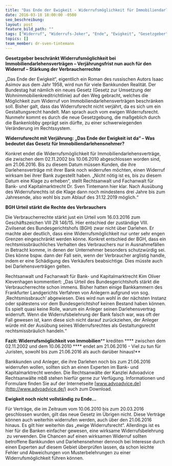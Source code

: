 ```yaml
---
title: "Das Ende der Ewigkeit - Widerrufsmöglichkeit für Immobiliendarlehen endet am 21.06.2016"
date: 2016-03-18 18:00:00 -0500
seo_beschreibung:
layout: post
feature_bild_path: ""
tags: ["Widerruf", "Widerrufs-Joker", "Ende", "Ewigkeit", "Gesetzgeber", "beschränkt", "Widerrufsrecht", "Immobiliendarlehen", "Widerrufsbelehrung", "Vorfälligkeit", "Klage", "Verjährung", "21.06.2016", "Rechtsmissbrauch", "enge Grenzen", "BGH", "VIII ZR 146/15"]
topics: []
team_member: dr-sven-tintemann
---
```


 **Gesetzgeber beschränkt Widerrufsmöglichkeit bei Immobiliendarlehensverträgen – Verjährungsfrist nun auch für den Widerruf – Stärkung der Verbraucherrechte**

„Das Ende der Ewigkeit“, eigentlich ein Roman des russischen Autors Isaac Asimov aus dem Jahr 1958, wird nun für viele Bankkunden Realität. Der Bundestag hat nämlich ein neues Gesetz (Gesetz zur Umsetzung der Wohnimmobilienkreditrichtlinie) auf den Weg gebracht, welches die Möglichkeit zum Widerruf von Immobiliendarlehensverträgen beschränken soll. Bisher galt, dass das Widerrufsrecht nicht verjährt, da es sich um ein Gestaltungsrecht handelt. Man sprach auch vom ewigen Widerrufsrecht. Nunmehr kommt es durch die neue Gesetzgebung, die maßgeblich durch die Bankenlobby geprägt sein dürfte, zu einer schwerwiegenden Veränderung im Rechtssystem.

**Widerrufsrecht mit Verjährung: „Das Ende der Ewigkeit ist da“ – Was bedeutet das Gesetz für Immobiliendarlehensnehmer?**

Konkret endet die Widerrufsmöglichkeit für Immobiliendarlehensverträge, die zwischen dem 02.11.2002 bis 10.06.2010 abgeschlossen worden sind, am 21.06.2016. Bis zu diesem Datum müssen Kunden, die ihre Darlehensverträge mit ihrer Bank noch widerrufen möchten, einen Widerruf wirksam bei ihrer Bank zugestellt haben. „Nicht nötig ist es, bis zu diesem Datum eine Klage zu erheben“, stellt Rechtsanwalt und Fachanwalt für Bank- und Kapitalmarktrecht Dr. Sven Tintemann hier klar. Nach Ausübung des Widerrufsrechts ist die Klage dann noch mindestens drei Jahre bis zum Jahresende, also wohl bis zum Ablauf des 31.12.2019 möglich.“

**BGH Urteil stärkt die Rechte des Verbrauchers**

Die Verbraucherrechte stärkt just ein Urteil vom 16.03.2016 zum Geschäftszeichen VIII ZR 146/15. Hier entschied der zuständige VIII. Zivilsenat des Bundesgerichtshofs (BGH) zwar nicht über Darlehen. Er machte aber deutlich, dass eine Widerrufsmöglichkeit nur unter sehr engen Grenzen eingeschränkt werden könne. Konkret entschied der BGH, dass ein rechtsmissbräuchliches Verhalten des Verbrauchers nur in Ausnahmefällen in Betracht komme, in denen der Unternehmer besonders schutzwürdig sei. Dies könne bspw. dann der Fall sein, wenn der Verbraucher arglistig handle, indem er eine Schädigung des Verkäufers beabsichtige. Dies müsste auch bei Darlehensverträgen gelten.

Rechtsanwalt und Fachanwalt für Bank- und Kapitalmarktrecht Kim Oliver Klevenhagen kommentiert: „Das Urteil des Bundesgerichtshofs stärkt die Verbraucherrechte schon immens. Bisher hatten einige Bankkammern des Frankfurter Landgerichts Verfahren von Anlegern aufgrund von sog. ‚Rechtsmissbrauch‘ abgewiesen. Dies wird nun wohl in der nächsten Instanz oder spätestens vor dem Bundesgerichtshof keinen Bestand haben können. Es spielt quasi keine Rolle, warum ein Anleger seinen Darlehensvertrag widerruft. Wenn die Widerrufsbelehrung der Bank falsch war, was oft der Fall gewesen ist, kann diese sich nicht darauf zurückziehen, der Anleger würde mit der Ausübung seines Widerrufsrechtes als Gestaltungsrecht rechtsmissbräulich handeln.“

**Fazit: Widerrufsmöglichkeit von Immobilien**** krediten **** zwischen dem 02.11.2002 und dem 10.06.2010 **** endet am 21.06.2016 - Viel zu tun für Juristen, sowohl bis zum 21.06.2016 als auch darüber hinaus!**

Bankkunden und Anleger, die ihre Darlehen noch bis zum 21.06.2016 widerrufen wollen, sollten sich an einen Experten im Bank- und Kapitalmarktrecht wenden. Die Rechtsanwälte der Kanzlei Advoadvice Rechtsanwälte mbB stehen hierfür gerne zur Verfügung. Informationen und Formulare finden Sie auf der Internetseite [www.advoadvice.de](http://www.advoadvice.de/) auch zum Download.

**Ewigkeit noch nicht vollständig zu Ende…**

Für Verträge, die im Zeitraum vom 10.06.2010 bis zum 20.03.2016 geschlossen wurden, gilt das neue Gesetz im Übrigen nicht. Diese Verträge können auch weiterhin widerrufen werden, auch über den 21.06.2016 hinaus. Es gilt hier weiterhin das „ewige Widerrufsrecht“. Allerdings ist es hier für die Banken einfacher gewesen, eine wirksame Widerrufsbelehrung &nbsp;zu verwenden. Die Chancen auf einen wirksamen Widerruf sollten betroffene Bankkunden und Darlehensnehmer dennoch bei Interesse durch einen Experten auf diesem Gebiet überprüfen lassen, da schon leichte Fehler und Abweichungen von Musterbelehrungen zu einer Widerrufsmöglichkeit führen können.

